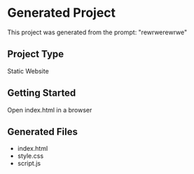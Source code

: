 # Generated Project

This project was generated from the prompt: "rewrwerewrwe"

## Project Type
Static Website

## Getting Started
Open index.html in a browser

## Generated Files
- index.html
- style.css
- script.js
